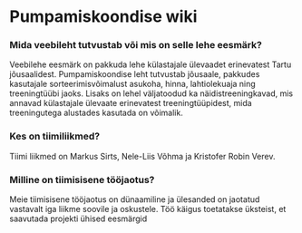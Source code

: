 # Pumpamiskoondise wiki

### Mida veebileht tutvustab või mis on selle lehe eesmärk?
Veebilehe eesmärk on pakkuda lehe külastajale ülevaadet erinevatest Tartu jõusaalidest. Pumpamiskoondise leht tutvustab jõusaale, pakkudes kasutajale  sorteerimisvõimalust asukoha, hinna, lahtiolekuaja ning treeningtüübi jaoks. Lisaks on lehel väljatoodud ka näidistreeningkavad, mis annavad külastajale ülevaate erinevatest treeningtüüpidest, mida treeningutega alustades kasutada on võimalik.
### Kes on tiimiliikmed?
Tiimi liikmed on Markus Sirts, Nele-Liis Võhma ja Kristofer Robin Verev.

### Milline on tiimisisene tööjaotus?
Meie tiimisisene tööjaotus on dünaamiline ja ülesanded on jaotatud vastavalt iga liikme soovile ja oskustele. Töö käigus toetatakse üksteist, et saavutada projekti ühised eesmärgid 
